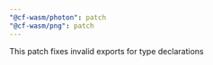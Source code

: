 ```yaml
---
"@cf-wasm/photon": patch
"@cf-wasm/png": patch
---
```


This patch fixes invalid exports for type declarations
